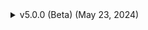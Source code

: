 <details>
<summary>v5.0.0 (Beta) (May 23, 2024)</summary>

```text
- Changed minimum iOS version to iOS 15 as iOS 14 was becoming a nightmare to support
- Added proper rootless support
- Fixed video and audio downloading
- Fixed "Hide Overlay Dark Background" for YouTube v19
- Fixed "Hide Previous Button In Overlay" and "Hide Next Button In Overlay" for YouTube v19
- Removed the "Hide Previous Buton Shadow In Overlay" and "Hide Next Button Shadow In Overlay" as they were unneeded for YouTube v19
```

</details>